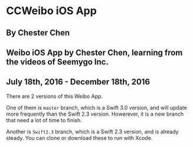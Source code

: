 # CCWeibo iOS App
## By Chester Chen
## Weibo iOS App by Chester Chen, learning from the videos of Seemygo Inc.
## July 18th, 2016 - December 18th, 2016

There are 2 versions of this Weibo App.

One of them is `master` branch, which is a Swift 3.0 version, and will update more frequently than the Swift 2.3 version. Howerever, it is a new branch that need a lot of time to finish.

Another is `Swift2.3` branch, which is a Swift 2.3 version, and is already steady. You can clone or download these to run with Xcode. 